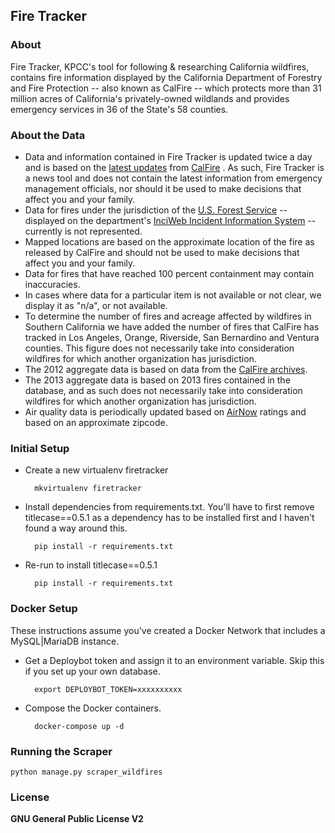 ## Fire Tracker

### About

Fire Tracker, KPCC's tool for following & researching California wildfires, contains fire information displayed by the California Department of Forestry and Fire Protection -- also known as CalFire -- which protects more than 31 million acres of California's privately-owned wildlands and provides emergency services in 36 of the State's 58 counties.

### About the Data

* Data and information contained in Fire Tracker is updated twice a day and is based on the [latest updates](http://cdfdata.fire.ca.gov/incidents/incidents_current) from [CalFire](http://www.calfire.ca.gov/)
. As such, Fire Tracker is a news tool and does not contain the latest information from emergency management officials, nor should it be used to make decisions that affect you and your family.
* Data for fires under the jurisdiction of the [U.S. Forest Service](http://www.fs.fed.us/) -- displayed on the department's [InciWeb Incident Information System](http://www.inciweb.org/incident/3307/) -- currently is not represented.
* Mapped locations are based on the approximate location of the fire as released by CalFire and should not be used to make decisions that affect you and your family.
* Data for fires that have reached 100 percent containment may contain inaccuracies.
* In cases where data for a particular item is not available or not clear, we display it as "n/a", or not available.
* To determine the number of fires and acreage affected by wildfires in Southern California we have added the number of fires that CalFire has tracked in Los Angeles, Orange, Riverside, San Bernardino and Ventura counties. This figure does not necessarily take into consideration wildfires for which another organization has jurisdiction.
* The 2012 aggregate data is based on data from the [CalFire archives](http://cdfdata.fire.ca.gov/incidents/incidents_archived).
* The 2013 aggregate data is based on 2013 fires contained in the database, and as such does not necessarily take into consideration wildfires for which another organization has jurisdiction.
* Air quality data is periodically updated based on [AirNow](http://airnow.gov/) ratings and based on an approximate zipcode.

### Initial Setup

* Create a new virtualenv firetracker

        mkvirtualenv firetracker

* Install dependencies from requirements.txt. You'll have to first remove titlecase==0.5.1 as a dependency has to be installed first and I haven't found a way around this.

        pip install -r requirements.txt

* Re-run to install titlecase==0.5.1

        pip install -r requirements.txt

### Docker Setup

These instructions assume you've created a Docker Network that includes a MySQL|MariaDB instance.

* Get a Deploybot token and assign it to an environment variable.  Skip this if you set up your own database.

        export DEPLOYBOT_TOKEN=xxxxxxxxxx

* Compose the Docker containers.

        docker-compose up -d

### Running the Scraper

`python manage.py scraper_wildfires`

### License

**GNU General Public License V2**
